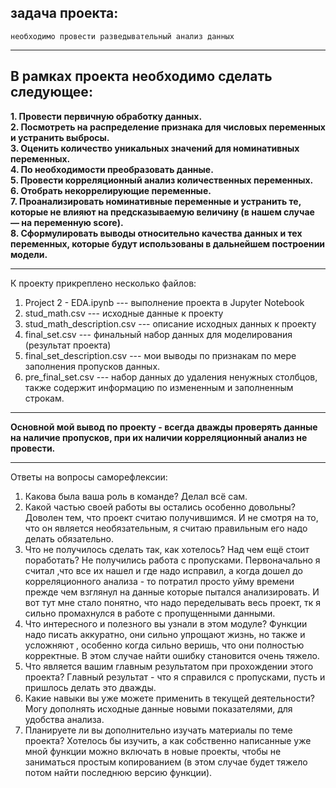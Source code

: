 ## задача проекта:
	необходимо провести разведывательный анализ данных 

__________________________________________________________________________________________________  

## В рамках проекта необходимо сделать следующее:

**1. Провести первичную обработку данных.**  
**2. Посмотреть на распределение признака для числовых переменных и устранить выбросы.**  
**3. Оценить количество уникальных значений для номинативных переменных.**  
**4. По необходимости преобразовать данные.**  
**5. Провести корреляционный анализ количественных переменных.**  
**6. Отобрать некоррелирующие переменные.**  
**7. Проанализировать номинативные переменные и устранить те, которые не влияют на предсказываемую величину (в нашем случае — на переменную score).**  
**8. Сформулировать выводы относительно качества данных и тех переменных, которые будут использованы в дальнейшем построении модели.**  

__________________________________________________________________________________________________  

К проекту прикреплено несколько файлов:

1. Project 2 - EDA.ipynb --- выполнение проекта в Jupyter Notebook
2. stud_math.csv --- исходные данные к проекту
3. stud_math_description.csv --- описание исходных данных к проекту
4. final_set.csv --- финальный набор данных для моделирования (результат проекта)
5. final_set_description.csv --- мои выводы по признакам по мере заполнения пропусков данных.
6. pre_final_set.csv --- набор данных до удаления ненужных столбцов, также содержит информацию по измененным и заполненным строкам.

__________________________________________________________________________________________________  

**Основной мой вывод по проекту - всегда дважды проверять данные на наличие пропусков, при их наличии корреляционный анализ не провести.** 

__________________________________________________________________________________________________  

Ответы на вопросы саморефлексии:

1. Какова была ваша роль в команде?
	Делал всё сам.
2. Какой частью своей работы вы остались особенно довольны?
	Доволен тем, что проект считаю получившимся. И не смотря на то, что он является необязательным, я считаю правильным его надо делать обязательно.
3. Что не получилось сделать так, как хотелось? Над чем ещё стоит поработать?
	Не получились работа с пропусками. Первоначально я считал ,что все их нашел и где надо исправил, а когда дошел до корреляционного анализа - то потратил просто уйму времени прежде чем взглянул на данные которые пытался анализировать. И вот тут мне стало понятно, что надо переделывать весь проект, тк я сильно промахнулся в работе с пропущенными данными.
4. Что интересного и полезного вы узнали в этом модуле?
	Функции надо писать аккуратно, они сильно упрощают жизнь, но также и усложняют , особенно когда сильно веришь, что они полностью корректные.
	В этом случае найти ошибку становится очень тяжело.
5. Что является вашим главным результатом при прохождении этого проекта?
	Главный результат - что я справился с пропусками, пусть и пришлось делать это дважды.
6. Какие навыки вы уже можете применить в текущей деятельности?
	Могу дополнять исходные данные новыми показателями, для удобства анализа.
7. Планируете ли вы дополнительно изучать материалы по теме проекта?
	Хотелось бы изучить, а как собственно написанные уже мной функции можно включать в новые проекты, чтобы не заниматься простым копированием (в этом случае будет тяжело потом найти последнюю версию функции).
